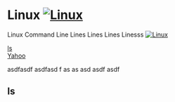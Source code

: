 # Linux [![Linux](https://img.shields.io/badge/Linux-FCC624?logo&logoColor=black)](#)
Linux Command Line
Lines Lines Lines
Linesss
[![Linux](https://img.shields.io/badge/Linux-FCC624?logo=linux&logoColor=black)](#)  


[ls](#ls)  
[Yahoo](https://www.yahoo.com)

asdfasdf
asdfasd
f
as
as
asd
asdf
asdf

## ls
